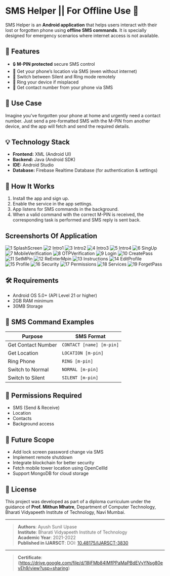 # SMS Helper || For Offline Use 📱

SMS Helper is an **Android application** that helps users interact with their lost or forgotten phone using **offline SMS commands**. It is specially designed for emergency scenarios where internet access is not available.

## 📌 Features

- 🔒 **M-PIN protected** secure SMS control
- 📍 Get your phone’s location via SMS (even without internet)
- 📳 Switch between Silent and Ring mode remotely
- 🔔 Ring your device if misplaced
- 📇 Get contact number from your phone via SMS

## 📱 Use Case

Imagine you’ve forgotten your phone at home and urgently need a contact number. Just send a pre-formatted SMS with the M-PIN from another device, and the app will fetch and send the required details.

## 💡 Technology Stack

- **Frontend:** XML (Android UI)
- **Backend:** Java (Android SDK)
- **IDE:** Android Studio
- **Database:** Firebase Realtime Database (for authentication & settings)

## 🧠 How It Works

1. Install the app and sign up.
2. Enable the service in the app settings.
3. App listens for SMS commands in the background.
4. When a valid command with the correct M-PIN is received, the corresponding task is performed and SMS reply is sent back.

## Screenshorts Of Application

![1 SplashScreen](https://github.com/user-attachments/assets/0f45167e-c489-44a1-89c2-8c0b737c593f)
![2 Intro1](https://github.com/user-attachments/assets/fd45801c-f649-44bc-bb95-81c1da22c3e6)
![3 Intro2](https://github.com/user-attachments/assets/de938081-1d86-481a-a99f-63a284d2b751)
![4 Intro3](https://github.com/user-attachments/assets/5fe57018-26d7-4a72-ac94-119ed16487e6)
![5 Intro4](https://github.com/user-attachments/assets/93930843-dd8e-42b9-9727-ca242670cfda)
![6 SingUp](https://github.com/user-attachments/assets/1cef92e6-cd2d-4cc8-9a98-0224678b7f09)
![7 MobileVerification](https://github.com/user-attachments/assets/64561dcf-a1de-4411-820d-4a18f66f7a57)
![8 OTPVerification](https://github.com/user-attachments/assets/c0961a22-cd9f-408d-b90c-d864a2911737)
![9 Login](https://github.com/user-attachments/assets/aab34607-fe8e-41bf-92f2-98f338be7517)
![10 CreatePass](https://github.com/user-attachments/assets/92754cb6-0f51-4a6e-8df8-3b3fa28f77f3)
![11 SetMPin](https://github.com/user-attachments/assets/d8fa3eef-2541-403f-aa7c-b201f533ffe7)
![12 ReEnterMpin](https://github.com/user-attachments/assets/a6059266-8b9f-4adb-9c94-659a1f7c69b2)
![13 Instructions](https://github.com/user-attachments/assets/b7d04e55-c740-43ca-961f-c2ab286f8d8f)
![14 EditProfile](https://github.com/user-attachments/assets/067af9ec-1a69-4179-9cf6-c8c584901c80)
![15 Profile](https://github.com/user-attachments/assets/842285a5-b1d6-4023-90cb-8e623f8cfec6)
![16 Security](https://github.com/user-attachments/assets/d37a877c-b4e7-4995-b999-00e544fb402b)
![17 Permissions](https://github.com/user-attachments/assets/b689201b-2277-4f42-8c8b-baeec304b70d)
![18 Services](https://github.com/user-attachments/assets/17ac43ad-0344-48ea-84a3-a2b90a2393a0)
![19 ForgetPass](https://github.com/user-attachments/assets/9a871d94-6e42-443c-88be-116e3a0862c1)



## 🛠 Requirements

- Android OS 5.0+ (API Level 21 or higher)
- 2GB RAM minimum
- 30MB Storage

## 📲 SMS Command Examples

| Purpose              | SMS Format                            |
|----------------------|----------------------------------------|
| Get Contact Number   | `CONTACT [name] [m-pin]`               |
| Get Location         | `LOCATION [m-pin]`                     |
| Ring Phone           | `RING [m-pin]`                         |
| Switch to Normal     | `NORMAL [m-pin]`                       |
| Switch to Silent     | `SILENT [m-pin]`                       |

## 🔐 Permissions Required

- SMS (Send & Receive)
- Location
- Contacts
- Background access

## 🚀 Future Scope

- Add lock screen password change via SMS
- Implement remote shutdown
- Integrate blockchain for better security
- Fetch mobile tower location using OpenCellId
- Support MongoDB for cloud storage

## 📜 License

This project was developed as part of a diploma curriculum under the guidance of **Prof. Mithun Mhatre**, Department of Computer Technology, Bharati Vidyapeeth Institute of Technology, Navi Mumbai.

---

> **Authors**: Ayush Sunil Upase  
> **Institute**: Bharati Vidyapeeth Institute of Technology  
> **Academic Year**: 2021-2022  
> **Published in IJARSCT**: DOI: [10.48175/IJARSCT-3830](https://doi.org/10.48175/IJARSCT-3830)
---
> **Certificate**: (https://drive.google.com/file/d/18jFMb84IMfPPaMaPBdEVyYNsg80evEh9/view?usp=sharing)
